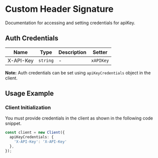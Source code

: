 
# Custom Header Signature



Documentation for accessing and setting credentials for apiKey.

## Auth Credentials

| Name | Type | Description | Setter |
|  --- | --- | --- | --- |
| X-API-Key | `string` | - | `xAPIKey` |



**Note:** Auth credentials can be set using `apiKeyCredentials` object in the client.

## Usage Example

### Client Initialization

You must provide credentials in the client as shown in the following code snippet.

```ts
const client = new Client({
  apiKeyCredentials: {
    'X-API-Key': 'X-API-Key'
  },
});
```


